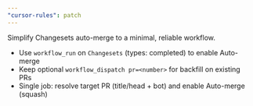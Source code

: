 ```yaml
---
"cursor-rules": patch
---
```


Simplify Changesets auto-merge to a minimal, reliable workflow.

- Use `workflow_run` on `Changesets` (types: completed) to enable Auto-merge
- Keep optional `workflow_dispatch pr=<number>` for backfill on existing PRs
- Single job: resolve target PR (title/head + bot) and enable Auto-merge (squash)
